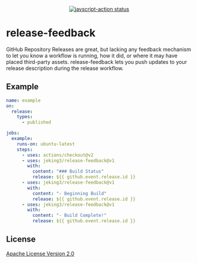 <p align="center">
  <a href="https://github.com/jeking3/release-feedback/actions">
    <img alt="javscript-action status" src="https://github.com/jeking3/release-feedback/workflows/test/badge.svg">
  </a>
</p>

# release-feedback

GitHub Repository Releases are great, but lacking any feedback mechanism to let
you know a workflow is running, how it did, or where it may have placed third-party
assets.  release-feedback lets you push updates to your release description during
the release workflow.

## Example

```yaml
name: example
on:
  release:
    types:
      - published

jobs:
  example:
    runs-on: ubuntu-latest
    steps:
      - uses: actions/checkout@v2
      - uses: jeking3/release-feedback@v1
        with:
          content: "### Build Status"
          release: ${{ github.event.release.id }}
      - uses: jeking3/release-feedback@v1
        with:
          content: "- Beginning Build"
          release: ${{ github.event.release.id }}
      - uses: jeking3/release-feedback@v1
        with:
          content: "- Build Complete!"
          release: ${{ github.event.release.id }}
```

## License

[Apache License Version 2.0](LICENSE)